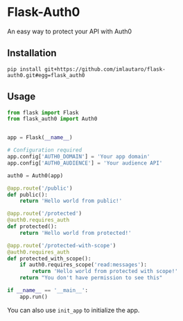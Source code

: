 # Flask-Auth0

An easy way to protect your API with Auth0

## Installation

`pip install git+https://github.com/imlautaro/flask-auth0.git#egg=flask_auth0`

## Usage

```python
from flask import Flask
from flask_auth0 import Auth0


app = Flask(__name__)

# Configuration required
app.config['AUTH0_DOMAIN'] = 'Your app domain'
app.config['AUTH0_AUDIENCE'] = 'Your audience API'

auth0 = Auth0(app)

@app.route('/public')
def public():
    return 'Hello world from public!'

@app.route('/protected')
@auth0.requires_auth
def protected():
    return 'Hello world from protected!'

@app.route('/protected-with-scope')
@auth0.requires_auth
def protected_with_scope():
    if auth0.requires_scope('read:messages'):
        return 'Hello world from protected with scope!'
    return "You don't have permission to see this"

if __name__ == '__main__':
    app.run()

```

You can also use `init_app` to initialize the app.
